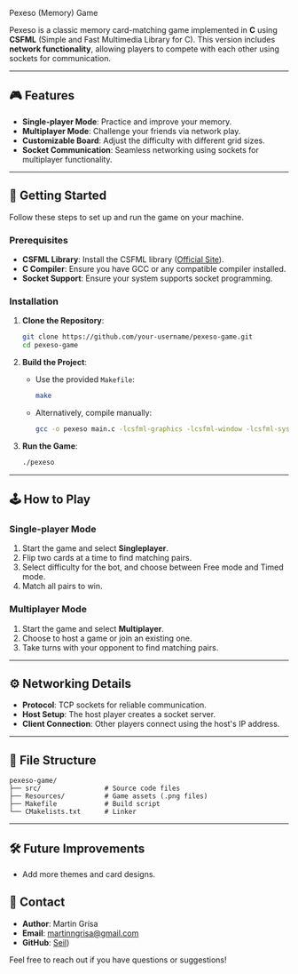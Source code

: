  Pexeso (Memory) Game

Pexeso is a classic memory card-matching game implemented in **C** using **CSFML** (Simple and Fast Multimedia Library for C). This version includes **network functionality**, allowing players to compete with each other using sockets for communication.

---

## 🎮 Features

- **Single-player Mode**: Practice and improve your memory.
- **Multiplayer Mode**: Challenge your friends via network play.
- **Customizable Board**: Adjust the difficulty with different grid sizes.
- **Socket Communication**: Seamless networking using sockets for multiplayer functionality.

---

## 🚀 Getting Started

Follow these steps to set up and run the game on your machine.

### Prerequisites

- **CSFML Library**: Install the CSFML library ([Official Site](https://www.sfml-dev.org/download/csfml/)).
- **C Compiler**: Ensure you have GCC or any compatible compiler installed.
- **Socket Support**: Ensure your system supports socket programming.

### Installation

1. **Clone the Repository**:
   ```bash
   git clone https://github.com/your-username/pexeso-game.git
   cd pexeso-game
   ```

2. **Build the Project**:
   - Use the provided `Makefile`:
     ```bash
     make
     ```
   - Alternatively, compile manually:
     ```bash
     gcc -o pexeso main.c -lcsfml-graphics -lcsfml-window -lcsfml-system -lcsfml-network
     ```

3. **Run the Game**:
   ```bash
   ./pexeso
   ```

---

## 🕹️ How to Play

### Single-player Mode
1. Start the game and select **Singleplayer**.
2. Flip two cards at a time to find matching pairs.
3. Select difficulty for the bot, and choose between Free mode and Timed mode.
4. Match all pairs to win.

### Multiplayer Mode
1. Start the game and select **Multiplayer**.
2. Choose to host a game or join an existing one.
3. Take turns with your opponent to find matching pairs.

---

## ⚙️ Networking Details

- **Protocol**: TCP sockets for reliable communication.
- **Host Setup**: The host player creates a socket server.
- **Client Connection**: Other players connect using the host's IP address.

---

## 📁 File Structure

```
pexeso-game/
├── src/                # Source code files
├── Resources/          # Game assets (.png files)
├── Makefile            # Build script
└── CMakelists.txt      # Linker
```

---

## 🛠️ Future Improvements

- Add more themes and card designs.

## 📧 Contact

- **Author**: Martin Grísa
- **Email**: martinngrisa@gmail.com
- **GitHub**: [Seil](https://github.com/lSeyL))

Feel free to reach out if you have questions or suggestions!
